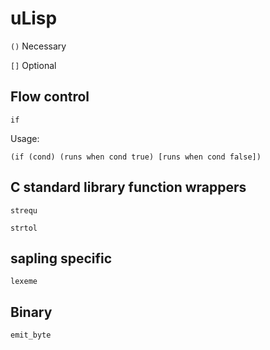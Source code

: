 # uLisp

`()` Necessary

`[]` Optional

## Flow control

`if`

Usage:

`(if (cond) (runs when cond true) [runs when cond false])`


## C standard library function wrappers

`strequ`

`strtol`


## sapling specific

`lexeme`


## Binary

`emit_byte`
